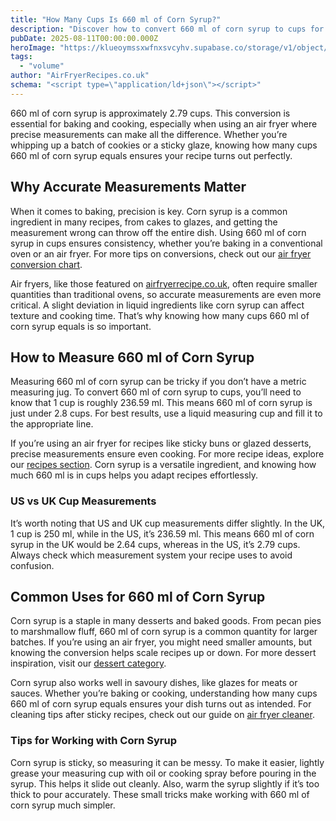 ```yaml
---
title: "How Many Cups Is 660 ml of Corn Syrup?"
description: "Discover how to convert 660 ml of corn syrup to cups for perfect baking results every time. Get accurate measurements now!"
pubDate: 2025-08-11T00:00:00.000Z
heroImage: "https://klueoymssxwfnxsvcyhv.supabase.co/storage/v1/object/public/md/how-many-cups-is-660-ml-of-corn-syrup-b5cf1e41.webp"
tags:
  - "volume"
author: "AirFryerRecipes.co.uk"
schema: "<script type=\"application/ld+json\"></script>"
---
```


<p>660 ml of corn syrup is approximately 2.79 cups. This conversion is essential for baking and cooking, especially when using an air fryer where precise measurements can make all the difference. Whether you’re whipping up a batch of cookies or a sticky glaze, knowing how many cups 660 ml of corn syrup equals ensures your recipe turns out perfectly.</p>

<h2>Why Accurate Measurements Matter</h2>
<p>When it comes to baking, precision is key. Corn syrup is a common ingredient in many recipes, from cakes to glazes, and getting the measurement wrong can throw off the entire dish. Using 660 ml of corn syrup in cups ensures consistency, whether you’re baking in a conventional oven or an air fryer. For more tips on conversions, check out our <a href=https://www.airfryerrecipe.co.uk/air-fryer-conversion-chart>air fryer conversion chart</a>.</p>
<p>Air fryers, like those featured on <a href=https://www.airfryerrecipe.co.uk>airfryerrecipe.co.uk</a>, often require smaller quantities than traditional ovens, so accurate measurements are even more critical. A slight deviation in liquid ingredients like corn syrup can affect texture and cooking time. That’s why knowing how many cups 660 ml of corn syrup equals is so important.</p>

<h2>How to Measure 660 ml of Corn Syrup</h2>
<p>Measuring 660 ml of corn syrup can be tricky if you don’t have a metric measuring jug. To convert 660 ml of corn syrup to cups, you’ll need to know that 1 cup is roughly 236.59 ml. This means 660 ml of corn syrup is just under 2.8 cups. For best results, use a liquid measuring cup and fill it to the appropriate line.</p>
<p>If you’re using an air fryer for recipes like sticky buns or glazed desserts, precise measurements ensure even cooking. For more recipe ideas, explore our <a href=https://www.airfryerrecipe.co.uk/recipes>recipes section</a>. Corn syrup is a versatile ingredient, and knowing how much 660 ml is in cups helps you adapt recipes effortlessly.</p>

<h3>US vs UK Cup Measurements</h3>
<p>It’s worth noting that US and UK cup measurements differ slightly. In the UK, 1 cup is 250 ml, while in the US, it’s 236.59 ml. This means 660 ml of corn syrup in the UK would be 2.64 cups, whereas in the US, it’s 2.79 cups. Always check which measurement system your recipe uses to avoid confusion.</p>

<h2>Common Uses for 660 ml of Corn Syrup</h2>
<p>Corn syrup is a staple in many desserts and baked goods. From pecan pies to marshmallow fluff, 660 ml of corn syrup is a common quantity for larger batches. If you’re using an air fryer, you might need smaller amounts, but knowing the conversion helps scale recipes up or down. For more dessert inspiration, visit our <a href=https://www.airfryerrecipe.co.uk/recipe-category/dessert>dessert category</a>.</p>
<p>Corn syrup also works well in savoury dishes, like glazes for meats or sauces. Whether you’re baking or cooking, understanding how many cups 660 ml of corn syrup equals ensures your dish turns out as intended. For cleaning tips after sticky recipes, check out our guide on <a href=https://www.airfryerrecipe.co.uk/air-fryer-cleaner>air fryer cleaner</a>.</p>

<h3>Tips for Working with Corn Syrup</h3>
<p>Corn syrup is sticky, so measuring it can be messy. To make it easier, lightly grease your measuring cup with oil or cooking spray before pouring in the syrup. This helps it slide out cleanly. Also, warm the syrup slightly if it’s too thick to pour accurately. These small tricks make working with 660 ml of corn syrup much simpler.</p>